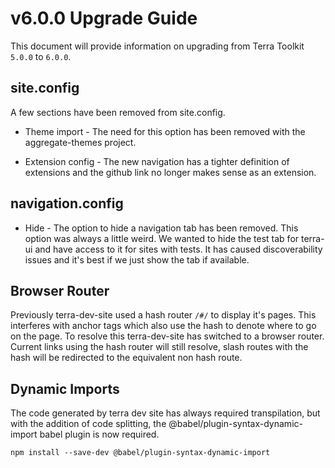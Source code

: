 # v6.0.0 Upgrade Guide

This document will provide information on upgrading from Terra Toolkit `5.0.0` to `6.0.0`.

## site.config

A few sections have been removed from site.config.

* Theme import - The need for this option has been removed with the aggregate-themes project.

* Extension config - The new navigation has a tighter definition of extensions and the github link no longer makes sense as an extension.

## navigation.config

* Hide - The option to hide a navigation tab has been removed. This option was always a little weird. We wanted to hide the test tab for terra-ui and have access to it for sites with tests. It has caused discoverability issues and it's best if we just show the tab if available.

## Browser Router

Previously terra-dev-site used a hash router `/#/` to display it's pages. This interferes with anchor tags which also use the hash to denote where to go on the page. To resolve this terra-dev-site has switched to a browser router. Current links using the hash router will still resolve, slash routes with the hash will be redirected to the equivalent non hash route.

## Dynamic Imports
The code generated by terra dev site has always required transpilation, but with the addition of code splitting, the @babel/plugin-syntax-dynamic-import babel plugin is now required.

```
npm install --save-dev @babel/plugin-syntax-dynamic-import
```
